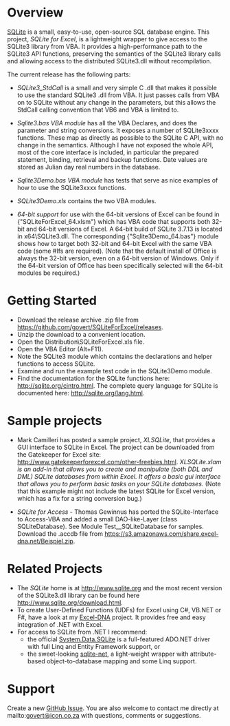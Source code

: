 # Overview
[SQLite](http://www.sqlite.org) is a small, easy-to-use, open-source SQL database engine. This project, *SQLite for Excel*, is a lightweight wrapper to give access to the SQLite3 library from VBA. It provides a high-performance path to the SQLite3 API functions, preserving the semantics of the SQLite3 library calls and allowing access to the distributed SQLite3.dll without recompilation.

The current release has the following parts:
* *SQLite3_StdCall* is a small and very simple C .dll that makes it possible to use the standard SQLite3 .dll from VBA. It just passes calls from VBA on to SQLite without any change in the parameters, but this allows the StdCall calling convention that VB6 and VBA is limited to.
* *Sqlite3.bas VBA module* has all the VBA Declares, and does the parameter and string conversions. It exposes a number of SQLite3xxxx functions. These map as directly as possible to the SQLite C API, with no change in the semantics. Although I have not exposed the whole API, most of the core interface is included, in particular the prepared statement, binding, retrieval and backup functions. Date values are stored as Julian day real numbers in the database.
* *Sqlite3Demo.bas VBA module* has tests that serve as nice examples of how to use the SQLite3xxxx functions. 
* *SQLite3Demo.xls* contains the two VBA modules.

* *64-bit support* for use with the 64-bit versions of Excel can be found in {"SQLiteForExcel_64.xlsm"} which has VBA code that supports both 32-bit and 64-bit versions of Excel. A 64-bit build of SQLite 3.7.13 is located in x64\SQLite3.dll. The corresponding {"Sqlite3Demo_64.bas"} module shows how to target both 32-bit and 64-bit Excel with the same VBA code (some #Ifs are required). (Note that the default install of Office is always the 32-bit version, even on a 64-bit version of Windows. Only if the 64-bit version of Office has been specifically selected will the 64-bit modules be required.) 

# Getting Started
* Download the release archive .zip file from https://github.com/govert/SQLiteForExcel/releases.
* Unzip the download to a convenient location.
* Open the Distribution\SQLiteForExcel.xls file.
* Open the VBA Editor (Alt+F11).
* Note the SQLite3 module which contains the declarations and helper functions to access SQLite.
* Examine and run the example test code in the SQLite3Demo module.
* Find the documentation for the SQLite functions here: http://sqlite.org/cintro.html. The complete query language for SQLite is documented here: http://sqlite.org/lang.html.

# Sample projects
* Mark Camilleri has posted a sample project, *XLSQLite*, that provides a GUI interface to SQLite in Excel. The project can be downloaded from the Gatekeeper for Excel site: http://www.gatekeeperforexcel.com/other-freebies.html. _XLSQLite.xlam is an add-in that allows you to create and manipulate (both DDL and DML) SQLite databases from within Excel.  It offers a basic gui interface that allows you to perform basic tasks on your SQLite databases._ (Note that this example might not include the latest SQLite for Excel version, which has a fix for a string conversion bug.)

* *SQLite for Access* - Thomas Gewinnus has ported the SQLite-Interface to Access-VBA and added a small DAO-like-Layer (class SQLiteDatabase). See Module Test__SQLiteDatabase for samples. Download the .accdb file from https://s3.amazonaws.com/share.excel-dna.net/Beispiel.zip.

# Related Projects
* The *SQLite* home is at http://www.sqlite.org and the most recent version of the SQLite3.dll library can be found here http://www.sqlite.org/download.html.
* To create User-Defined Functions (UDFs) for Excel using C#, VB.NET or F#, have a look at my [Excel-DNA](http://https://github.com/Excel-DNA/ExcelDna) project. It provides free and easy integration of .NET with Excel.
* For access to SQLite from .NET I recommend:
    * the official [System.Data.SQLite](http://system.data.sqlite.org) is a full-featured ADO.NET driver with full Linq and Entity Framework support, or
    * the sweet-looking [sqlite-net](https://github.com/praeclarum/sqlite-net), a light-weight wrapper with attribute-based object-to-database mapping and some Linq support.

# Support
Create a new [GitHub Issue](https://github.com/govert/SQLiteForExcel/issues). You are also welcome to contact me directly at mailto:govert@icon.co.za with questions, comments or suggestions. 
